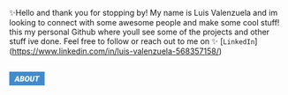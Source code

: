 ✨Hello and thank you for stopping by! 
My name is Luis Valenzuela and im looking to connect with some awesome people and make some cool stuff!
this my personal Github where youll see some of the projects and other stuff ive done. 
Feel free to follow or reach out to me on  ✨ [`LinkedIn`] (https://www.linkedin.com/in/luis-valenzuela-568357158/)

## <a href="#readme-badges"><img id="usage" src="https://github.com/teamjuli0/readme-badges/blob/main/themes/neptune/menu-categories/about.png?raw=true" style="height: 25px"></a>
